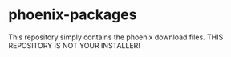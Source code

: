 # phoenix-packages
This repository simply contains the phoenix download files.  THIS REPOSITORY IS NOT YOUR INSTALLER!

